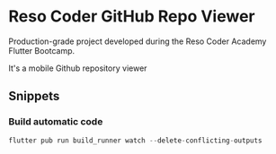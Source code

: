 # Reso Coder GitHub Repo Viewer

Production-grade project developed during the Reso Coder Academy Flutter Bootcamp.

It's a mobile Github repository viewer

## Snippets

### Build automatic code

```dart
flutter pub run build_runner watch --delete-conflicting-outputs

```
